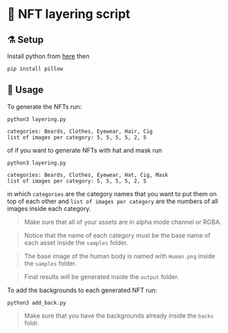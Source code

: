 

# 🥞 NFT layering script 

## ⚗️ Setup 

Install python from [here](https://www.python.org/downloads/) then 

```console
pip install pillow
```

## 🥙 Usage

To generate the NFTs run:

```
python3 layering.py

categories: Beards, Clothes, Eyewear, Hair, Cig
list of images per category: 5, 5, 5, 5, 2, 5
```

of if you want to generate NFTs with hat and mask run

```console
python3 layering.py

categories: Beards, Clothes, Eyewear, Hat, Cig, Mask
list of images per category: 5, 5, 5, 5, 2, 5
```

in which `categories` are the category names that you want to put them on top of each other and `list of images per category` are the numbers of all images inside each category.

> Make sure that all of your assets are in alpha mode channel or RGBA.

> Notice that the name of each category must be the base name of each asset inside the `samples` folder. 

> The base image of the human body is named with `Human.png` inside the `samples` folder.

> Final results will be generated inside the `output` folder.

To add the backgrounds to each generated NFT run:

```console
python3 add_back.py
```

> Make sure that you have the backgrounds already inside the `backs` foldr.
